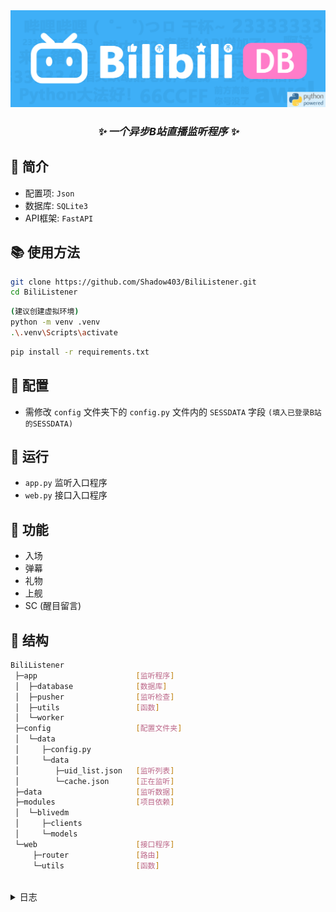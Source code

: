 <div align="center">

<a href="https://github.com/Shadow403/BiliListener">
  <img src="./image/logo.png"alt="LOGO">
</a>

### _✨ 一个异步B站直播监听程序 ✨_

</div>

## 📖 简介
- 配置项: `Json`
- 数据库: `SQLite3`
- API框架: `FastAPI`

## 📚 使用方法
```bash
git clone https://github.com/Shadow403/BiliListener.git
cd BiliListener
```
```bash
(建议创建虚拟环境)
python -m venv .venv
.\.venv\Scripts\activate
```
```bash
pip install -r requirements.txt
```

## 📝 配置
- 需修改 `config` 文件夹下的 `config.py` 文件内的 `SESSDATA` 字段 `(填入已登录B站的SESSDATA)`

## 📌 运行
- `app.py` 监听入口程序
- `web.py` 接口入口程序

## 🎯 功能
- 入场
- 弹幕
- 礼物
- 上舰
- SC (醒目留言)

## 🧱 结构
```bash
BiliListener
 ├─app                      [监听程序]
 │  ├─database              [数据库]
 │  ├─pusher                [监听检查]
 │  ├─utils                 [函数]
 │  └─worker
 ├─config                   [配置文件夹]
 │  └─data
 │     ├─config.py
 │     └─data
 │        ├─uid_list.json   [监听列表]
 │        └─cache.json      [正在监听]
 ├─data                     [监听数据]
 ├─modules                  [项目依赖]
 │  └─blivedm
 │     ├─clients
 │     └─models
 └─web                      [接口程序]
     ├─router               [路由]
     └─utils                [函数]
```

<br>

<details>
<summary> 日志 </summary>

- `v0.1.0` 🎉创世提交

